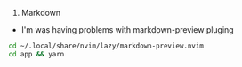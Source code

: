 1. Markdown
  - I'm was having problems with markdown-preview pluging 
  ```bash
  cd ~/.local/share/nvim/lazy/markdown-preview.nvim
  cd app && yarn
  ```

```
